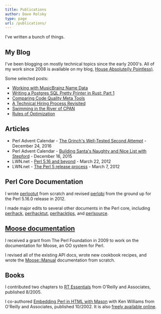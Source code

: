 ```yaml
---
title: Publications
author: Dave Rolsky
type: page
url: /publications/
---
```


I've written a bunch of things.

## My Blog

I've been blogging on mostly technical topics since the early 2000's. All of my work since 2008 is
available on my blog, [House Absolute(ly Pointless)](https://blog.urth.org/).

Some selected posts:

- [Working with MusicBrainz Name Data](https://blog.urth.org/2021/12/22/working-with-musicbrainz-name-data/)
- [Writing a Postgres SQL Pretty Printer in Rust: Part 1](https://blog.urth.org/2021/03/14/writing-a-postgres-sql-pretty-printer-in-rust-part-1/)
- [Comparing Code Quality Meta Tools](https://blog.urth.org/2020/05/08/comparing-code-quality-meta-tools/)
- [A Technical Hiring Process Revisited](https://blog.urth.org/2019/07/11/a-technical-hiring-process-revisited/)
- [Swimming in the River of CPAN](https://blog.urth.org/2017/12/25/swimming-in-the-river-of-cpan/)
- [Rules of Optimization](https://blog.urth.org/2012/04/25/rules-of-optimization/)

## Articles

- Perl Advent Calendar -
  [The Grinch's Well-Tested Second Attempt](https://web.archive.org/web/20210912054829/https://perladvent.org/2016/2016-12-24.html) -
  December 24, 2016
- Perl Advent Calendar -
  [Building Santa's Naughty and Nice List with Stepford](https://web.archive.org/web/20170114011940/http://perladvent.org/2015/2015-12-16.html) -
  December 16, 2015
- LWN.net - [Perl 5.16 and beyond](https://lwn.net/Articles/487216/) - March 22, 2012
- LWN.net - [The Perl 5 release process](https://lwn.net/Articles/485569/) - March 7, 2012

## Perl Core Documentation

I wrote [perlootut](https://perldoc.perl.org/perlootut) from scratch and revised
[perlobj](https://perldoc.perl.org/perlobj) from the ground up for the Perl 5.16.0 release in 2012.

I made major edits to several other documents in the Perl core, including
[perlhack](https://perldoc.perl.org/perlhack), [perlhacktut](https://perldoc.perl.org/perlhacktut),
[perlhacktips](https://perldoc.perl.org/perlhacktips), and
[perlsource](https://perldoc.perl.org/perlsource).

## [Moose documentation](https://metacpan.org/dist/Moose)

I received a grant from The Perl Foundation in 2009 to work on the documentation for Moose, an OO
system for Perl.

I revised all of the existing API docs, wrote new cookbook recipes, and wrote the
[Moose::Manual](https://metacpan.org/dist/Moose/view/lib/Moose/Manual.pod) documentation from
scratch.

## Books

I contributed two chapters to
[RT Essentials](https://www.oreilly.com/library/view/rt-essentials/0596006683/) from O'Reilly and
Associates, published 8/2005.

I co-authored
[Embedding Perl in HTML with Mason](https://www.oreilly.com/library/view/embedding-perl-in/0596002254/)
with Ken Williams from O'Reilly and Associates, published 10/2002. It is also
[freely available online](https://masonbook.houseabsolute.com/book/).
